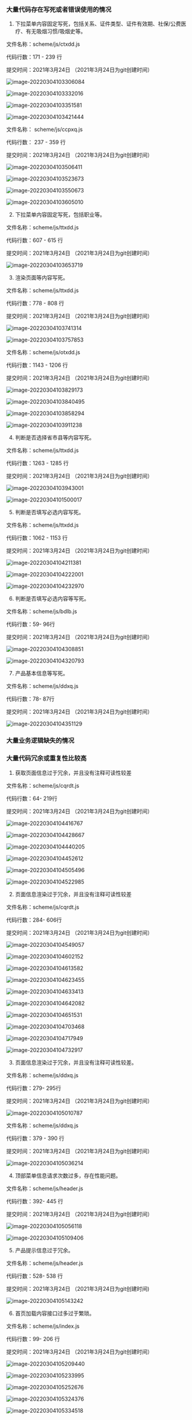 ### 大量代码存在写死或者错误使用的情况

1. 下拉菜单内容固定写死，包括关系、证件类型、证件有效期、社保/公费医疗、有无吸烟习惯/吸烟史等。

文件名称：scheme/js/ctxdd.js 

代码行数：171 - 239 行

提交时间：2021年3月24日 （2021年3月24日为git创建时间）

![image-20220304103306084](https://pic-onemue-cn.oss-cn-beijing.aliyuncs.com/docs/onemue1646361186TIgfO8.png)

![image-20220304103332016](https://pic-onemue-cn.oss-cn-beijing.aliyuncs.com/docs/onemue1646361212G0HW8W.png)

![image-20220304103351581](https://pic-onemue-cn.oss-cn-beijing.aliyuncs.com/docs/onemue1646361232Ce6z2p.png)

![image-20220304103421444](https://pic-onemue-cn.oss-cn-beijing.aliyuncs.com/docs/onemue1646361262PGCGQ8.png)

文件名称： scheme/js/ccpxq.js 

代码行数： 237 - 359 行

提交时间：2021年3月24日 （2021年3月24日为git创建时间）

![image-20220304103506411](https://pic-onemue-cn.oss-cn-beijing.aliyuncs.com/docs/onemue1646361306MX4HNr.png)

![image-20220304103523673](https://pic-onemue-cn.oss-cn-beijing.aliyuncs.com/docs/onemue1646361324FpRaF6.png)

![image-20220304103550673](https://pic-onemue-cn.oss-cn-beijing.aliyuncs.com/docs/onemue1646361351EU3C1e.png)

![image-20220304103605010](https://pic-onemue-cn.oss-cn-beijing.aliyuncs.com/docs/onemue1646361365DdsrV8.png)

2. 下拉菜单内容固定写死，包括职业等。

文件名称：scheme/js/ttxdd.js

代码行数：607 - 615 行

提交时间：2021年3月24日 （2021年3月24日为git创建时间）

![image-20220304103653719](https://pic-onemue-cn.oss-cn-beijing.aliyuncs.com/docs/onemue1646361414L4h6gG.png)



3. 渲染页面等内容写死。

文件名称：scheme/js/ttxdd.js

代码行数：778 - 808 行

提交时间：2021年3月24日 （2021年3月24日为git创建时间）

![image-20220304103741314](https://pic-onemue-cn.oss-cn-beijing.aliyuncs.com/docs/onemue1646361461YEIB1j.png)

![image-20220304103757853](https://pic-onemue-cn.oss-cn-beijing.aliyuncs.com/docs/onemue164636147873Cvau.png)

文件名称：scheme/js/otxdd.js

代码行数：1143 - 1206 行

提交时间：2021年3月24日 （2021年3月24日为git创建时间）

![image-20220304103829173](https://pic-onemue-cn.oss-cn-beijing.aliyuncs.com/docs/onemue164636151017i8y1.png)

![image-20220304103840495](https://pic-onemue-cn.oss-cn-beijing.aliyuncs.com/docs/onemue1646361520fTt3X8.png)

![image-20220304103858294](https://pic-onemue-cn.oss-cn-beijing.aliyuncs.com/docs/onemue164636153898PWn1.png)

![image-20220304103911238](https://pic-onemue-cn.oss-cn-beijing.aliyuncs.com/docs/onemue1646361551Lw2ipP.png)

4. 判断是否选择省市县等内容写死。

文件名称：scheme/js/ttxdd.js

代码行数：1263 - 1285 行

提交时间：2021年3月24日 （2021年3月24日为git创建时间）

![image-20220304103943001](https://pic-onemue-cn.oss-cn-beijing.aliyuncs.com/docs/onemue1646361583ptA4pN.png)

![image-20220304101500017](https://pic-onemue-cn.oss-cn-beijing.aliyuncs.com/docs/onemue16463601007zj4XB.png) 

5. 判断是否填写必选内容写死。

文件名称：scheme/js/ttxdd.js

代码行数：1062 - 1153 行

提交时间：2021年3月24日 （2021年3月24日为git创建时间）

![image-20220304104211381](https://pic-onemue-cn.oss-cn-beijing.aliyuncs.com/docs/onemue1646361732cCerAr.png)

![image-20220304104222001](https://pic-onemue-cn.oss-cn-beijing.aliyuncs.com/docs/onemue1646361742sgv6py.png)

![image-20220304104232970](https://pic-onemue-cn.oss-cn-beijing.aliyuncs.com/docs/onemue1646361753l8Uw6u.png)



6. 判断是否填写必选内容等写死。

文件名称：scheme/js/bdlb.js

代码行数：59- 96行

提交时间：2021年3月24日 （2021年3月24日为git创建时间）

![image-20220304104308851](https://pic-onemue-cn.oss-cn-beijing.aliyuncs.com/docs/onemue1646361789aDUHSu.png)

![image-20220304104320793](https://pic-onemue-cn.oss-cn-beijing.aliyuncs.com/docs/onemue1646361801PTtxMY.png)

7. 产品基本信息等写死。

文件名称：scheme/js/ddxq.js

代码行数：78- 87行

提交时间：2021年3月24日 （2021年3月24日为git创建时间）

![image-20220304104351129](https://pic-onemue-cn.oss-cn-beijing.aliyuncs.com/docs/onemue1646361831zA0CSD.png)

### 大量业务逻辑缺失的情况

### 大量代码冗余或重复性比较高

1. 获取页面信息过于冗余，并且没有注释可读性较差

文件名称：scheme/js/cqrdt.js

代码行数：64- 219行

提交时间：2021年3月24日 （2021年3月24日为git创建时间）

![image-20220304104416767](https://pic-onemue-cn.oss-cn-beijing.aliyuncs.com/docs/onemue1646361857xMZ46I.png)

![image-20220304104428667](https://pic-onemue-cn.oss-cn-beijing.aliyuncs.com/docs/onemue1646361868Iv9hRS.png)

![image-20220304104440205](https://pic-onemue-cn.oss-cn-beijing.aliyuncs.com/docs/onemue1646361880myDb2l.png)

![image-20220304104452612](https://pic-onemue-cn.oss-cn-beijing.aliyuncs.com/docs/onemue16463618920Gxgue.png)

![image-20220304104505496](https://pic-onemue-cn.oss-cn-beijing.aliyuncs.com/docs/onemue1646361905a3T2O8.png)

![image-20220304104522985](https://pic-onemue-cn.oss-cn-beijing.aliyuncs.com/docs/onemue1646361923fgQZah.png)



2. 页面信息渲染过于冗余，并且没有注释可读性较差

文件名称：scheme/js/cqrdt.js

代码行数：284- 606行

提交时间：2021年3月24日 （2021年3月24日为git创建时间）

![image-20220304104549057](https://pic-onemue-cn.oss-cn-beijing.aliyuncs.com/docs/onemue1646361949aGEAYY.png)

![image-20220304104602152](https://pic-onemue-cn.oss-cn-beijing.aliyuncs.com/docs/onemue1646361962NiM60N.png)

![image-20220304104613582](https://pic-onemue-cn.oss-cn-beijing.aliyuncs.com/docs/onemue1646361974Qb3dJ3.png)

![image-20220304104623455](https://pic-onemue-cn.oss-cn-beijing.aliyuncs.com/docs/onemue1646361983PYV4ap.png)

![image-20220304104633413](https://pic-onemue-cn.oss-cn-beijing.aliyuncs.com/docs/onemue16463619932TAiaI.png)

![image-20220304104642082](https://pic-onemue-cn.oss-cn-beijing.aliyuncs.com/docs/onemue1646362002VJ14lN.png)

![image-20220304104651531](https://pic-onemue-cn.oss-cn-beijing.aliyuncs.com/docs/onemue16463620112L15oM.png)

![image-20220304104703468](https://pic-onemue-cn.oss-cn-beijing.aliyuncs.com/docs/onemue1646362023ZyluC3.png)

![image-20220304104717949](https://pic-onemue-cn.oss-cn-beijing.aliyuncs.com/docs/onemue1646362038XQ5MoU.png)

![image-20220304104732917](https://pic-onemue-cn.oss-cn-beijing.aliyuncs.com/docs/onemue1646362053DDCFze.png)

3. 页面信息渲染过于冗余，并且没有注释可读性较差。

文件名称：scheme/js/ddxq.js

代码行数：279- 295行 

提交时间：2021年3月24日 （2021年3月24日为git创建时间）

![image-20220304105010787](https://pic-onemue-cn.oss-cn-beijing.aliyuncs.com/docs/onemue1646362211fneiJQ.png)

文件名称：scheme/js/ddxq.js

代码行数：379 - 390 行

提交时间：2021年3月24日 （2021年3月24日为git创建时间）

![image-20220304105036214](https://pic-onemue-cn.oss-cn-beijing.aliyuncs.com/docs/onemue1646362236EJfhS6.png)

4. 顶部菜单信息请求次数过多，存在性能问题。

文件名称：scheme/js/header.js

代码行数：392- 445 行

提交时间：2021年3月24日 （2021年3月24日为git创建时间）

![image-20220304105056118](https://pic-onemue-cn.oss-cn-beijing.aliyuncs.com/docs/onemue1646362256NwlB2p.png)

![image-20220304105109406](https://pic-onemue-cn.oss-cn-beijing.aliyuncs.com/docs/onemue1646362269hEqXJg.png)

5. 产品提示信息过于冗余。

文件名称：scheme/js/header.js

代码行数：528- 538 行

提交时间：2021年3月24日 （2021年3月24日为git创建时间)

![image-20220304105143242](https://pic-onemue-cn.oss-cn-beijing.aliyuncs.com/docs/onemue16463623038x0W7Z.png)

6. 首页加载内容接口过多过于繁琐。

文件名称：scheme/js/index.js

代码行数：99- 206 行 

提交时间：2021年3月24日 （2021年3月24日为git创建时间）

![image-20220304105209440](https://pic-onemue-cn.oss-cn-beijing.aliyuncs.com/docs/onemue1646362329HT4TEV.png)

![image-20220304105233995](https://pic-onemue-cn.oss-cn-beijing.aliyuncs.com/docs/onemue1646362354DzrXqe.png)

![image-20220304105252676](https://pic-onemue-cn.oss-cn-beijing.aliyuncs.com/docs/onemue1646362372WuS6bz.png)

![image-20220304105324376](https://pic-onemue-cn.oss-cn-beijing.aliyuncs.com/docs/onemue1646362404413U1x.png)

![image-20220304105334518](https://pic-onemue-cn.oss-cn-beijing.aliyuncs.com/docs/onemue16463624149Xm5eS.png)

 

 